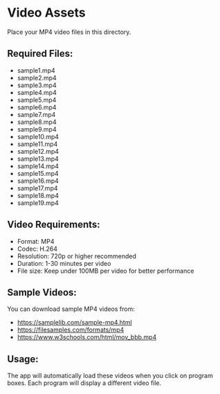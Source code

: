 # Video Assets

Place your MP4 video files in this directory.

## Required Files:
- sample1.mp4
- sample2.mp4
- sample3.mp4
- sample4.mp4
- sample5.mp4
- sample6.mp4
- sample7.mp4
- sample8.mp4
- sample9.mp4
- sample10.mp4
- sample11.mp4
- sample12.mp4
- sample13.mp4
- sample14.mp4
- sample15.mp4
- sample16.mp4
- sample17.mp4
- sample18.mp4
- sample19.mp4

## Video Requirements:
- Format: MP4
- Codec: H.264
- Resolution: 720p or higher recommended
- Duration: 1-30 minutes per video
- File size: Keep under 100MB per video for better performance

## Sample Videos:
You can download sample MP4 videos from:
- https://samplelib.com/sample-mp4.html
- https://filesamples.com/formats/mp4
- https://www.w3schools.com/html/mov_bbb.mp4

## Usage:
The app will automatically load these videos when you click on program boxes.
Each program will display a different video file.

